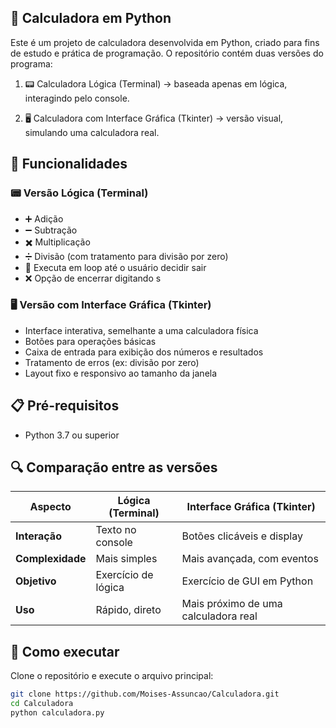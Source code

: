 ## 🧮 Calculadora em Python

Este é um projeto de calculadora desenvolvida em Python, criado para fins de estudo e prática de programação.
O repositório contém duas versões do programa:

1. 📟 Calculadora Lógica (Terminal) → baseada apenas em lógica, interagindo pelo console.

2. 🖥️ Calculadora com Interface Gráfica (Tkinter) → versão visual, simulando uma calculadora real.

## 🚀 Funcionalidades

### 📟 Versão Lógica (Terminal)

- ➕ Adição
- ➖ Subtração
- ✖️ Multiplicação
- ➗ Divisão (com tratamento para divisão por zero)
- 🔄 Executa em loop até o usuário decidir sair
- ❌ Opção de encerrar digitando s

### 🖥️ Versão com Interface Gráfica (Tkinter)

- Interface interativa, semelhante a uma calculadora física
- Botões para operações básicas
- Caixa de entrada para exibição dos números e resultados
- Tratamento de erros (ex: divisão por zero)
- Layout fixo e responsivo ao tamanho da janela

## 📋 Pré-requisitos

- Python 3.7 ou superior

## 🔍 Comparação entre as versões

| Aspecto          | Lógica (Terminal)   | Interface Gráfica (Tkinter)          |
| ---------------- | ------------------- | ------------------------------------ |
| **Interação**    | Texto no console    | Botões clicáveis e display           |
| **Complexidade** | Mais simples        | Mais avançada, com eventos           |
| **Objetivo**     | Exercício de lógica | Exercício de GUI em Python           |
| **Uso**          | Rápido, direto      | Mais próximo de uma calculadora real |




## 🔧 Como executar

Clone o repositório e execute o arquivo principal:

```bash
git clone https://github.com/Moises-Assuncao/Calculadora.git
cd Calculadora
python calculadora.py
